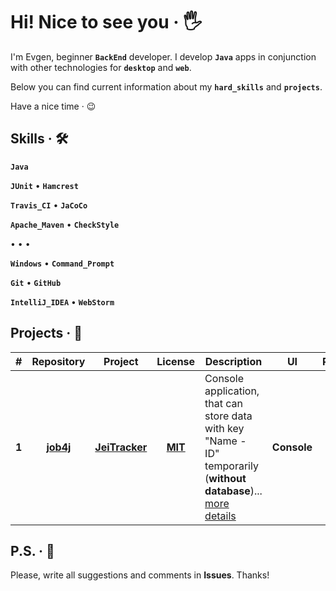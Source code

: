 # Hi! Nice to see you &middot; :raised_hand_with_fingers_splayed:

I'm Evgen, beginner **`BackEnd`** developer. I develop **`Java`** apps in conjunction with other technologies for **`desktop`** and **`web`**.

Below you can find current information about my **`hard_skills`** and **`projects`**.

Have a nice time &middot; :wink:

## Skills &middot; :hammer_and_wrench:

**`Java`**

**`JUnit`** &bull; **`Hamcrest`**

**`Travis_CI`** &bull; **`JaCoCo`** 

**`Apache_Maven`** &bull; **`CheckStyle`**

&bull; &bull; &bull;

**`Windows`** &bull; **`Command_Prompt`** 

**`Git`** &bull; **`GitHub`** 

**`IntelliJ_IDEA`** &bull; **`WebStorm`**

<!-- 
`Java`
`JavaScript`
`HTML5`
`CSS3`

`JUnit`
`Hamcrest`
`Mockito`

`Travis CI`
`JaCoCo`

`PostgreSQL`
`Hibernate`

`Spring`

`Apache Maven`
`Gradle`

`CheckStyle`

`Docker`
`Kubernetes`
`Apache Kafka`

`Git`
`GitHub`

`Windows Command Prompt`

`IntelliJ IDEA`
`WebStorm`

`Windows 10`
-->

<!-- Example badge with logo
![](https://img.shields.io/badge/-Git-F05032?style=flat&logo=git&logoColor=white) 
-->

## Projects &middot; :rocket:

| # | Repository | Project | License | Description | UI | Release | Download |
|:-:| :--------: | :-----: | :-----: | ----------- | :-: | :-----: | :------: |
| **1** | **[job4j](https://github.com/jeikhan/job4j)** | **[JeiTracker](https://github.com/jeikhan/job4j/tree/hotfix_3/chapter_002/src/main/java/ru/job4j/tracker)** | **[MIT](https://github.com/jeikhan/job4j/blob/hotfix_3/LICENSE)** | Console application, that can store data with key "Name - ID" temporarily (**without database**)... [more details](https://github.com/jeikhan/job4j/blob/hotfix_3/chapter_002/src/main/java/ru/job4j/tracker/README.md) | **Console** | **[Beta](https://github.com/jeikhan/job4j/releases "Software in the beta phase will generally have many more bugs and may still cause crashes or data loss")** | **[Assets](https://github.com/jeikhan/job4j/releases)** |

## P.S. &middot; :snail:

Please, write all suggestions and comments in **Issues**. Thanks!

